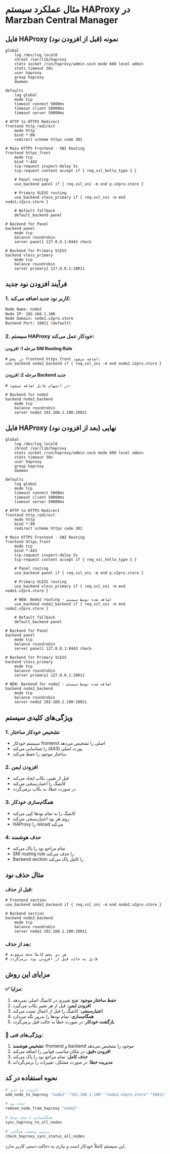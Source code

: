 # مثال عملکرد سیستم HAProxy در Marzban Central Manager

## فایل HAProxy نمونه (قبل از افزودن نود)

```haproxy
global
    log /dev/log local0
    chroot /var/lib/haproxy
    stats socket /run/haproxy/admin.sock mode 660 level admin
    stats timeout 30s
    user haproxy
    group haproxy
    daemon

defaults
    log global
    mode tcp
    timeout connect 5000ms
    timeout client 50000ms
    timeout server 50000ms

# HTTP to HTTPS Redirect
frontend http_redirect
    mode http
    bind *:80
    redirect scheme https code 301

# Main HTTPS Frontend - SNI Routing
frontend https_front
    mode tcp
    bind *:443
    tcp-request inspect-delay 5s
    tcp-request content accept if { req_ssl_hello_type 1 }

    # Panel routing
    use_backend panel if { req.ssl_sni -m end p.v2pro.store }

    # Primary VLESS routing
    use_backend vless_primary if { req.ssl_sni -m end node1.v2pro.store }

    # Default fallback
    default_backend panel

# Backend for Panel
backend panel
    mode tcp
    balance roundrobin
    server panel1 127.0.0.1:8443 check

# Backend for Primary VLESS
backend vless_primary
    mode tcp
    balance roundrobin
    server primary1 127.0.0.1:10011
```

## فرآیند افزودن نود جدید

### 1. کاربر نود جدید اضافه می‌کند:
```bash
Node Name: node2
Node IP: 192.168.1.100
Node Domain: node2.v2pro.store
Backend Port: 10011 (default)
```

### 2. سیستم HAProxy خودکار عمل می‌کند:

#### مرحله 1: افزودن SNI Routing Rule
```haproxy
# در بخش frontend https_front اضافه می‌شود:
use_backend node2_backend if { req.ssl_sni -m end node2.v2pro.store }
```

#### مرحله 2: افزودن Backend جدید
```haproxy
# در انتهای فایل اضافه می‌شود:

# Backend for node2
backend node2_backend
    mode tcp
    balance roundrobin
    server node2 192.168.1.100:10011
```

## فایل HAProxy نهایی (بعد از افزودن نود)

```haproxy
global
    log /dev/log local0
    chroot /var/lib/haproxy
    stats socket /run/haproxy/admin.sock mode 660 level admin
    stats timeout 30s
    user haproxy
    group haproxy
    daemon

defaults
    log global
    mode tcp
    timeout connect 5000ms
    timeout client 50000ms
    timeout server 50000ms

# HTTP to HTTPS Redirect
frontend http_redirect
    mode http
    bind *:80
    redirect scheme https code 301

# Main HTTPS Frontend - SNI Routing
frontend https_front
    mode tcp
    bind *:443
    tcp-request inspect-delay 5s
    tcp-request content accept if { req_ssl_hello_type 1 }

    # Panel routing
    use_backend panel if { req.ssl_sni -m end p.v2pro.store }

    # Primary VLESS routing
    use_backend vless_primary if { req.ssl_sni -m end node1.v2pro.store }

    # NEW: Node2 routing - اضافه شده توسط سیستم
    use_backend node2_backend if { req.ssl_sni -m end node2.v2pro.store }

    # Default fallback
    default_backend panel

# Backend for Panel
backend panel
    mode tcp
    balance roundrobin
    server panel1 127.0.0.1:8443 check

# Backend for Primary VLESS
backend vless_primary
    mode tcp
    balance roundrobin
    server primary1 127.0.0.1:10011

# NEW: Backend for node2 - اضافه شده توسط سیستم
backend node2_backend
    mode tcp
    balance roundrobin
    server node2 192.168.1.100:10011
```

## ویژگی‌های کلیدی سیستم

### 1. **تشخیص خودکار ساختار**
- سیستم خودکار frontend اصلی را تشخیص می‌دهد
- پورت اصلی (443) را شناسایی می‌کند
- ساختار موجود را حفظ می‌کند

### 2. **افزودن ایمن**
- قبل از تغییر، بکاپ ایجاد می‌کند
- کانفیگ را اعتبارسنجی می‌کند
- در صورت خطا، به بکاپ برمی‌گردد

### 3. **همگام‌سازی خودکار**
- کانفیگ را به تمام نودها کپی می‌کند
- روی هر نود اعتبارسنجی می‌کند
- HAProxy را reload می‌کند

### 4. **حذف هوشمند**
- تمام مراجع نود را پاک می‌کند
- SNI routing rule را حذف می‌کند
- Backend section را کامل پاک می‌کند

## مثال حذف نود

### قبل از حذف:
```haproxy
# Frontend section
use_backend node2_backend if { req.ssl_sni -m end node2.v2pro.store }

# Backend section
backend node2_backend
    mode tcp
    balance roundrobin
    server node2 192.168.1.100:10011
```

### بعد از حذف:
```haproxy
# هر دو بخش کاملاً حذف می‌شوند
# فایل به حالت قبل از افزودن نود برمی‌گردد
```

## مزایای این روش

### ✅ **مزایا:**
1. **حفظ ساختار موجود**: هیچ تغییری در کانفیگ اصلی نمی‌دهد
2. **افزودن ایمن**: قبل از هر تغییر بکاپ می‌گیرد
3. **اعتبارسنجی**: کانفیگ را قبل از اعمال تست می‌کند
4. **همگام‌سازی**: تمام نودها را به‌روز نگه می‌دارد
5. **بازگشت خودکار**: در صورت خطا به حالت قبل برمی‌گردد

### 🔧 **ویژگی‌های فنی:**
1. **تشخیص هوشمند**: frontend و backend موجود را تشخیص می‌دهد
2. **افزودن دقیق**: در مکان مناسب قوانین را اضافه می‌کند
3. **حذف کامل**: تمام مراجع نود را پاک می‌کند
4. **مدیریت خطا**: در صورت مشکل، تغییرات را برمی‌گرداند

## نحوه استفاده در کد

```bash
# افزودن نود جدید
add_node_to_haproxy "node2" "192.168.1.100" "node2.v2pro.store" "10011"

# حذف نود
remove_node_from_haproxy "node2"

# همگام‌سازی با تمام نودها
sync_haproxy_to_all_nodes

# بررسی وضعیت همگامی
check_haproxy_sync_status_all_nodes
```

این سیستم کاملاً خودکار است و نیازی به دخالت دستی کاربر ندارد.